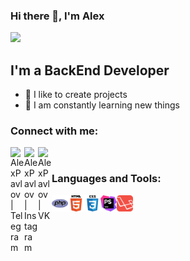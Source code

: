 ### Hi there 👋, I'm Alex

![](https://komarev.com/ghpvc/?username=VladKalachev)

## I'm a BackEnd Developer
- 💪 I like to create projects
- 🥅 I am constantly learning new things

### Connect with me:

[<img align="left" alt="AlexPavlov | Telegram" width="22px" src="https://cdn.jsdelivr.net/npm/simple-icons@v3/icons/telegram.svg" />][telegram]
[<img align="left" alt="AlexPavlov | Instagram" width="22px" src="https://cdn.jsdelivr.net/npm/simple-icons@v3/icons/instagram.svg" />][instagram]
[<img align="left" alt="AlexPavlov | VK" width="22px" src="https://cdn.jsdelivr.net/npm/simple-icons@v3/icons/vk.svg" />][vk]

<br />

### Languages and Tools:

<img align="left" alt="PHP" width="26px" src="https://raw.githubusercontent.com/github/explore/80688e429a7d4ef2fca1e82350fe8e3517d3494d/topics/php/php.png" />
<img align="left" alt="HTML5" width="26px" src="https://raw.githubusercontent.com/github/explore/80688e429a7d4ef2fca1e82350fe8e3517d3494d/topics/html/html.png" />
<img align="left" alt="CSS3" width="26px" src="https://raw.githubusercontent.com/github/explore/80688e429a7d4ef2fca1e82350fe8e3517d3494d/topics/css/css.png" />
<img align="left" alt="JetBrains PHP Strom" width="26px" src="https://github.com/4haz2k/4haz2k/blob/d4200efb11fd3531819005123597840d27e7ba49/phpstorm.svg" />
<img align="left" alt="Laravel" width="26px" src="https://github.com/4haz2k/4haz2k/blob/e45ebac7637fcfe0ae0781774df4031b20e979f8/58480e35cef1014c0b5e4920.png" />

[telegram]: https://t.me/alex42k
[instagram]: https://www.instagram.com/alekse12k
[vk]: https://vk.com/zytia
